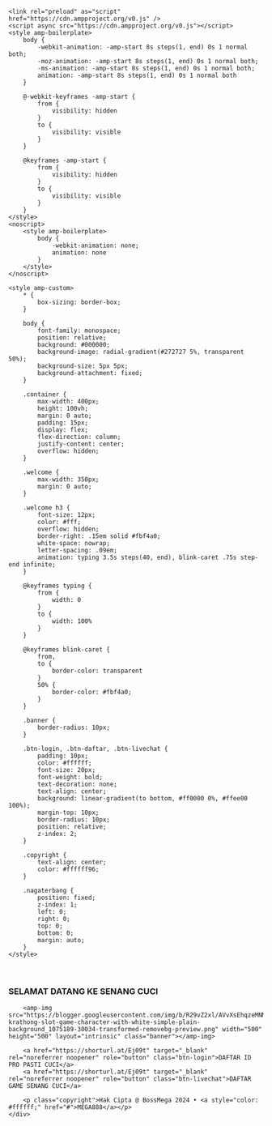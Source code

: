<!DOCTYPE html>
<html amp lang="ms-MY">
<head>
    <meta http-equiv="Content-Type" content="text/html; charset=utf-8">
    <meta charset="utf-8" />
    <meta name="viewport" content="width=device-width, initial-scale=1.0" />
    <title>KKClub | KKClub Login | KKClub Malaysia | Mega888 | 918Kiss</title>
    <meta name="description" content="KKClub. Daftar Mega888, Menang 100%! Perkhidmatan Pelanggan 24/7." />
    <meta name="keywords" content="KKClub, KKClub Malaysia, Slot Malaysia , Freecredit, mega888, 918kiss" />
    <meta name="robots" content="index,follow" />
    <link rel="canonical" href="#" />
    <meta property="og:url" content="#" />
    <meta property="og:site_name" content="KKClub" />
    <meta property="og:image:alt" content="KKClub" />
    

    <link rel="preload" as="script" href="https://cdn.ampproject.org/v0.js" />
    <script async src="https://cdn.ampproject.org/v0.js"></script>
    <style amp-boilerplate>
        body {
            -webkit-animation: -amp-start 8s steps(1, end) 0s 1 normal both;
            -moz-animation: -amp-start 8s steps(1, end) 0s 1 normal both;
            -ms-animation: -amp-start 8s steps(1, end) 0s 1 normal both;
            animation: -amp-start 8s steps(1, end) 0s 1 normal both
        }

        @-webkit-keyframes -amp-start {
            from {
                visibility: hidden
            }
            to {
                visibility: visible
            }
        }

        @keyframes -amp-start {
            from {
                visibility: hidden
            }
            to {
                visibility: visible
            }
        }
    </style>
    <noscript>
        <style amp-boilerplate>
            body {
                -webkit-animation: none;
                animation: none
            }
        </style>
    </noscript>

    <style amp-custom>
        * {
            box-sizing: border-box;
        }

        body {
            font-family: monospace;
            position: relative;
            background: #000000;
            background-image: radial-gradient(#272727 5%, transparent 50%);
            background-size: 5px 5px;
            background-attachment: fixed;
        }

        .container {
            max-width: 400px;
            height: 100vh;
            margin: 0 auto;
            padding: 15px;
            display: flex;
            flex-direction: column;
            justify-content: center;
            overflow: hidden;
        }

        .welcome {
            max-width: 350px;
            margin: 0 auto;
        }

        .welcome h3 {
            font-size: 12px;
            color: #fff;
            overflow: hidden;
            border-right: .15em solid #fbf4a0;
            white-space: nowrap;
            letter-spacing: .09em;
            animation: typing 3.5s steps(40, end), blink-caret .75s step-end infinite;
        }

        @keyframes typing {
            from {
                width: 0
            }
            to {
                width: 100%
            }
        }

        @keyframes blink-caret {
            from,
            to {
                border-color: transparent
            }
            50% {
                border-color: #fbf4a0;
            }
        }

        .banner {
            border-radius: 10px;
        }

        .btn-login, .btn-daftar, .btn-livechat {
            padding: 10px;
            color: #ffffff;
            font-size: 20px;
            font-weight: bold;
            text-decoration: none;
            text-align: center;
            background: linear-gradient(to bottom, #ff0000 0%, #ffee00 100%);
            margin-top: 10px;
            border-radius: 10px;
            position: relative;
            z-index: 2;
        }

        .copyright {
            text-align: center;
            color: #ffffff96;
        }

        .nagaterbang {
            position: fixed;
            z-index: 1;
            left: 0;
            right: 0;
            top: 0;
            bottom: 0;
            margin: auto;
        }
    </style>
</head>

<body>
    <div class="container">
        <header>
            <center><a href="#"><amp-img id="image" class="animated tada infinite slower" src="#" alt="SENANG CUCI" width="400" height="0" layout="intrinsic"></amp-img></a></center>
        </header>
        <div class="welcome">
            <h3><b>SELAMAT DATANG KE SENANG CUCI</b></h3>
        </div>

        <amp-img src="https://blogger.googleusercontent.com/img/b/R29vZ2xl/AVvXsEhqzeMNMeLhw1sSd17b5SL4LIEROHHQV0BoB3_Rn0kzk3K7UCfKFwghB8s1XeJJ9mS_ZGX9VLwRYDmOlp_UfeEd3G8z9Crq3AGWVaw1waN5lhzmM67tZqNk2BAFrUw04wKEWnJR66VugTHmIsjGsmOvNel8sMQ3ak26QAkr1yMeU8PgaWr4U5sSVsNYiFpZ/s16000/loy-krathong-slot-game-character-with-white-simple-plain-background_1075189-30034-transformed-removebg-preview.png" width="500" height="500" layout="intrinsic" class="banner"></amp-img>

        <a href="https://shorturl.at/Ej09t" target="_blank" rel="noreferrer noopener" role="button" class="btn-login">DAFTAR ID PRO PASTI CUCI</a>
        <a href="https://shorturl.at/Ej09t" target="_blank" rel="noreferrer noopener" role="button" class="btn-livechat">DAFTAR GAME SENANG CUCI</a>

        <p class="copyright">Hak Cipta @ BossMega 2024 • <a style="color: #ffffff;" href="#">MEGA888</a></p>
    </div>
</body>
</html>
